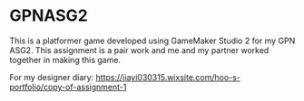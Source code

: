 # GPNASG2
This is a platformer game developed using GameMaker Studio 2 for my GPN ASG2. This assignment is a pair work and me and my partner worked together in making this game.

For my designer diary:
https://jiayi030315.wixsite.com/hoo-s-portfolio/copy-of-assignment-1
